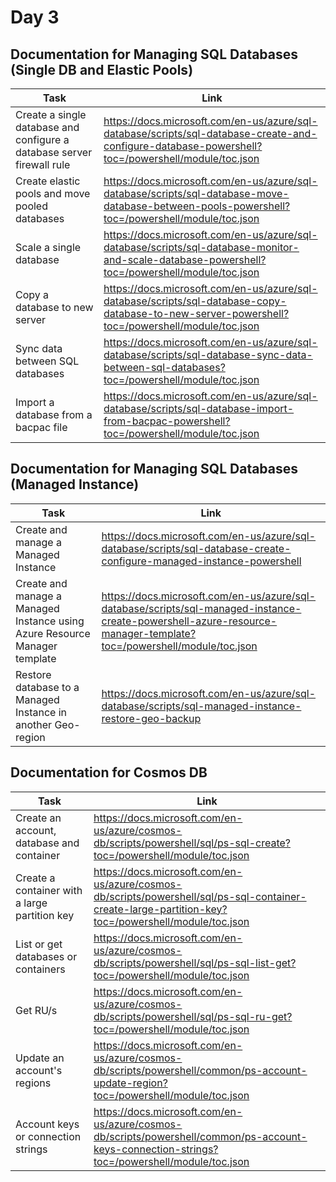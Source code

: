 # Day 3

## Documentation for Managing SQL Databases (Single DB and Elastic Pools)

Task | Link
--|--
Create a single database and configure a database server firewall rule | https://docs.microsoft.com/en-us/azure/sql-database/scripts/sql-database-create-and-configure-database-powershell?toc=/powershell/module/toc.json
Create elastic pools and move pooled databases|https://docs.microsoft.com/en-us/azure/sql-database/scripts/sql-database-move-database-between-pools-powershell?toc=/powershell/module/toc.json
Scale a single database|https://docs.microsoft.com/en-us/azure/sql-database/scripts/sql-database-monitor-and-scale-database-powershell?toc=/powershell/module/toc.json
Copy a database to new server|https://docs.microsoft.com/en-us/azure/sql-database/scripts/sql-database-copy-database-to-new-server-powershell?toc=/powershell/module/toc.json
Sync data between SQL databases|https://docs.microsoft.com/en-us/azure/sql-database/scripts/sql-database-sync-data-between-sql-databases?toc=/powershell/module/toc.json
Import a database from a bacpac file|https://docs.microsoft.com/en-us/azure/sql-database/scripts/sql-database-import-from-bacpac-powershell?toc=/powershell/module/toc.json

## Documentation for Managing SQL Databases (Managed Instance)

Task | Link
--|--
Create and manage a Managed Instance|https://docs.microsoft.com/en-us/azure/sql-database/scripts/sql-database-create-configure-managed-instance-powershell
Create and manage a Managed Instance using Azure Resource Manager template|https://docs.microsoft.com/en-us/azure/sql-database/scripts/sql-managed-instance-create-powershell-azure-resource-manager-template?toc=/powershell/module/toc.json
Restore database to a Managed Instance in another Geo-region|https://docs.microsoft.com/en-us/azure/sql-database/scripts/sql-managed-instance-restore-geo-backup

## Documentation for Cosmos DB

Task|Link
--|--
Create an account, database and container|https://docs.microsoft.com/en-us/azure/cosmos-db/scripts/powershell/sql/ps-sql-create?toc=/powershell/module/toc.json
Create a container with a large partition key|https://docs.microsoft.com/en-us/azure/cosmos-db/scripts/powershell/sql/ps-sql-container-create-large-partition-key?toc=/powershell/module/toc.json
List or get databases or containers |https://docs.microsoft.com/en-us/azure/cosmos-db/scripts/powershell/sql/ps-sql-list-get?toc=/powershell/module/toc.json
Get RU/s|https://docs.microsoft.com/en-us/azure/cosmos-db/scripts/powershell/sql/ps-sql-ru-get?toc=/powershell/module/toc.json
Update an account's regions|https://docs.microsoft.com/en-us/azure/cosmos-db/scripts/powershell/common/ps-account-update-region?toc=/powershell/module/toc.json
Account keys or connection strings|https://docs.microsoft.com/en-us/azure/cosmos-db/scripts/powershell/common/ps-account-keys-connection-strings?toc=/powershell/module/toc.json